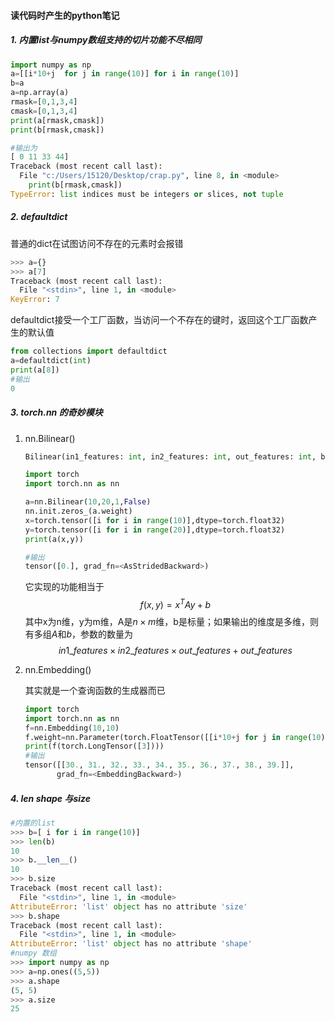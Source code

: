 #### 读代码时产生的python笔记

##### 1.  内置list与numpy数组支持的切片功能不尽相同

```python
import numpy as np
a=[[i*10+j  for j in range(10)] for i in range(10)]
b=a
a=np.array(a)
rmask=[0,1,3,4]
cmask=[0,1,3,4]
print(a[rmask,cmask])
print(b[rmask,cmask])

#输出为
[ 0 11 33 44]
Traceback (most recent call last):
  File "c:/Users/15120/Desktop/crap.py", line 8, in <module>
    print(b[rmask,cmask])
TypeError: list indices must be integers or slices, not tuple
```

##### 2. defaultdict

普通的dict在试图访问不存在的元素时会报错

```python
>>> a={}
>>> a[7]
Traceback (most recent call last):
  File "<stdin>", line 1, in <module>
KeyError: 7
```

defaultdict接受一个工厂函数，当访问一个不存在的键时，返回这个工厂函数产生的默认值

```python
from collections import defaultdict
a=defaultdict(int)
print(a[8])
#输出
0
```

##### 3. torch.nn 的奇妙模块

1. nn.Bilinear()

   ```python
   Bilinear(in1_features: int, in2_features: int, out_features: int, bias: bool)
   
   import torch
   import torch.nn as nn
   
   a=nn.Bilinear(10,20,1,False)
   nn.init.zeros_(a.weight)
   x=torch.tensor([i for i in range(10)],dtype=torch.float32)
   y=torch.tensor([i for i in range(20)],dtype=torch.float32)
   print(a(x,y))
   
   #输出
   tensor([0.], grad_fn=<AsStridedBackward>)
   ```

   它实现的功能相当于
   $$
   f(x,y)=x^TAy+b
   $$
   其中x为n维，y为m维，A是$n\times m$维，b是标量；如果输出的维度是多维，则有多组$A$和$b$，参数的数量为
   $$
   in1\_features\times in2\_features \times out\_features+out\_features
   $$
   
2. nn.Embedding()

   其实就是一个查询函数的生成器而已

   ```python
   import torch
   import torch.nn as nn
   f=nn.Embedding(10,10)
   f.weight=nn.Parameter(torch.FloatTensor([[i*10+j for j in range(10)] for i in range(10)]))
   print(f(torch.LongTensor([3])))
   #输出
   tensor([[30., 31., 32., 33., 34., 35., 36., 37., 38., 39.]],
          grad_fn=<EmbeddingBackward>)
   ```


##### 4. len shape 与size

```python
#内置的list
>>> b=[ i for i in range(10)]
>>> len(b)
10
>>> b.__len__()
10
>>> b.size
Traceback (most recent call last):
  File "<stdin>", line 1, in <module>
AttributeError: 'list' object has no attribute 'size'
>>> b.shape
Traceback (most recent call last):
  File "<stdin>", line 1, in <module>
AttributeError: 'list' object has no attribute 'shape'
#numpy 数组
>>> import numpy as np
>>> a=np.ones((5,5))
>>> a.shape
(5, 5)
>>> a.size
25
```
